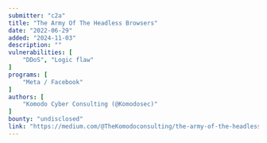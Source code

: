 ```yaml
---
submitter: "c2a"
title: "The Army Of The Headless Browsers"
date: "2022-06-29"
added: "2024-11-03"
description: ""
vulnerabilities: [
    "DDoS", "Logic flaw"
]
programs: [
    "Meta / Facebook"
]
authors: [
    "Komodo Cyber Consulting (@Komodosec)"
]
bounty: "undisclosed"
link: "https://medium.com/@TheKomodoconsulting/the-army-of-the-headless-browsers-11aad3f7ee81"
---
```




